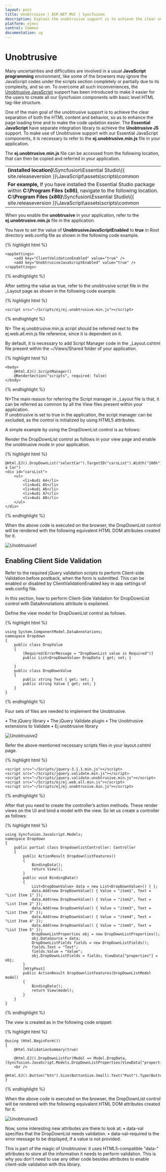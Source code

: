 ```yaml
---
layout: post
title: Unobtrusive | ASP.NET MVC | Syncfusion
description: Explain the unobtrusive support is to achieve the clear separation of both the HTML content and behavior.
platform: ejmvc
control: Common 
documentation: ug
---
```


# Unobtrusive

Many uncertainties and difficulties are involved in a usual **JavaScript programming** environment, like some of the browsers may ignore the JavaScript codes under the scripts section completely or partially due to its complexity, and so on. To overcome all such inconveniences, the [Unobtrusive JavaScript](http://www.w3.org/wiki/The_principles_of_unobtrusive_JavaScript) support has been introduced to make it easier for the users to create all our Syncfusion components with basic level HTML tag-like structure.

One of the main goal of the unobtrusive support is to achieve the clear separation of both the HTML content and behavior, so as to enhance the page loading time and to make the code updation easier. The **Essential JavaScript** have separate integration library to achieve the **Unobtrusive JS** support. To make use of Unobtrusive support with our Essential JavaScript components, it is necessary to refer to the **ej.unobtrusive.min.js** file in your application.

The **ej.unobtrusive.min.js** file can be accessed from the following location, that can then be copied and referred in your application.

<table>
<tr>
<td>
<b>(installed location)</b>\Syncfusion\Essential Studio\{{ site.releaseversion }}\JavaScript\assets\scripts\common
</td>
</tr>
<tr>
<td>
<b>For example,</b> If you have installed the Essential Studio package within <b>C:\Program Files (x86)</b>, navigate to the following location.
<br/>
<b>C:\Program Files (x86)</b>\Syncfusion\Essential Studio\{{ site.releaseversion }}\JavaScript\assets\scripts\common
</td>
</tr>
</table>

When you enable the **unobtrusive** in your application, refer to the **ej.unobtrusive.min.js** file in the application.

You have to set the value of **UnobtrusiveJavaScriptEnabled** to **true** in Root directory web.config file as shown in the following code example.

{% highlight html %}

    <appSettings>
        <add key="ClientValidationEnabled" value="true" />
        <add key="UnobtrusiveJavaScriptEnabled" value="true" />
    </appSettings>

{% endhighlight %}

After setting the value as true, refer to the unobtrusive script file in the _Layout page as shown in the following code example.

{% highlight html %}

    <script src="~/Scripts/ej/ej.unobtrusive.min.js"></script>

{% endhighlight %}

N> The ej.unobtrusive.min.js script should be referred next to the ej.web.all.min.js file reference, since it is dependent on it.

By default, it is necessary to add Script Manager code in the _Layout.cshtml file present within the ~/Views/Shared folder of your application.

{% highlight html %}

    <body>
        @Html.EJ().ScriptManager()
        @RenderSection("scripts", required: false)
    </body>

{% endhighlight %}

N>The main reason for referring the Script manager in _Layout file is that, it can be referred as common by all the View files present within your application.<BR>
If unobtrusive is set to true in the application, the script manager can be excluded, as the control is initialized by using HTML5 attributes.

A simple example by using the DropDownList control is as follows:

Render the DropDownList control as follows in your view page and enable the unobtrusive mode in your application.

{% highlight html %}

    @Html.EJ().DropDownList("selectCar").TargetID("carsList").Width("100%").WatermarkText("Select a Car")
    <div id="carsList">
        <ul>
            <li>Audi A4</li>
            <li>Audi A5</li>
            <li>Audi A6</li>
            <li>Audi A7</li>
            <li>Audi A8</li>
        </ul>
    </div>

{% endhighlight %}

When the above code is executed on the browser, the DropDownList control will be rendered with the following equivalent HTML DOM attributes created for it.

![Unobtrusive1](Core_images/unobtrusive1.png)

## Enabling Client Side Validation

Refer to the required jQuery validation scripts to perform Client-side Validation before postback, when the form is submitted. This can be enabled or disabled by ClientValidationEnabled key in app settings of web.config file.

In this section, how to perform Client-Side Validation for DropDownList control with DataAnnotations attribute is explained.

Define the view model for DropDownList control as follows.

{% highlight html %}

    using System.ComponentModel.DataAnnotations; 
    namespace Dropdown
    {
        public class DropValue
        {
            [Required(ErrorMessage = "DropDownList value is Required")]
            public List<DropDownValue> DropData { get; set; }

        }
        public class DropDownValue
        {
            public string Text { get; set; }
            public string Value { get; set; }
        }
    }

{% endhighlight %}

Four sets of files are needed to implement the Unobtrusive.

•	The jQuery library
•	The jQuery Validate plugin
•	The Unobtrusive extensions to Validate
•	Ej unobtrusive library 

![Unobtrusive2](Core_images/unobtrusive2.png)

Refer the above mentioned necessary scripts files in your layout.cshtml page.

{% highlight html %}

    <script src="~/Scripts/jquery-3.1.1.min.js"></script>
    <script src="~/Scripts/jquery.validate.min.js"></script>
    <script src="~/Scripts/jquery.validate.unobtrusive.min.js"></script>
    <script src="~/Scripts/ej/ej.web.all.min.js"></script>
    <script src="~/Scripts/ej/ej.unobtrusive.min.js"></script>

{% endhighlight %}

After that you need to create the controller’s action methods. These render views on the UI and bind a model with the view. So let us create a controller as follows:

{% highlight html %}

    using Syncfusion.JavaScript.Models; 
    namespace Dropdown
    {
        public partial class DropdownlistController: Controller
        {
            public ActionResult DropdownlistFeatures() 
            { 
                BindingData(); 
                return View(); 
            } 
            public void BindingData() 
            { 
                List<DropDownValue> data = new List<DropDownValue>() { }; 
                data.Add(new DropDownValue() { Value = "item1", Text = "List Item 1" });
                data.Add(new DropDownValue() { Value = "item2", Text = "List Item 2" }); 
                data.Add(new DropDownValue() { Value = "item3", Text = "List Item 3" }); 
                data.Add(new DropDownValue() { Value = "item4", Text = "List Item 4" }); 
                data.Add(new DropDownValue() { Value = "item5", Text = "List Item 5" });
                DropDownListProperties obj = new DropDownListProperties(); 
                obj.DataSource = data;
                DropDownListFields fields = new DropDownListFields();
                fields.Text = "Text";
                fields.Value = "Value"; 
                obj.DropDownListFields = fields; ViewData["properties"] = obj; 
            } 
            [HttpPost]
            public ActionResult DropdownlistFeatures(DropDownListModel model) 
            { 
                BindingData(); 
                return View(model); 
            }
        }
    }

{% endhighlight %}

The view is created as in the following code snippet:

{% highlight html %}

    @using (Html.BeginForm())
    {
        @Html.ValidationSummary(true)

        @Html.EJ().DropDownListFor(Model => Model.DropData, (Syncfusion.JavaScript.Models.DropDownListProperties)ViewData["properties"])
        <br />
        @Html.EJ().Button("btn").Size(ButtonSize.Small).Text("Post").Type(ButtonType.Submit)
    }

{% endhighlight %}

When the above code is executed on the browser, the DropDownList control will be rendered with the following equivalent HTML DOM attributes created for it.

![Unobtrusive3](Core_images/unobtrusive3.png)

Now, some interesting new attributes are there to look at:
•	data-val specifies that the DropDownList needs validation.
•	data-val-required is the error message to be displayed, if a value is not provided.

This is part of the magic of Unobtrusive: it uses HTML5-compatible "data-" attributes to store all the information it needs to perform validation. This is why you don't need to use any other code besides attributes to enable client-side validation with this library.
